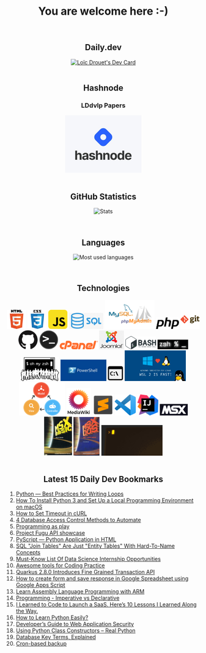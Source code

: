 <h1 align="center"> You are welcome here :-)</h1>

<br />

<div align="center">
    <h2>Daily.dev</h2>    
    <a href="https://app.daily.dev/LDdvlp">
        <img
            src="https://api.daily.dev/devcards/6a2db644d7b342d5924aa8a261fc3c97.png?r=d2h" width="400"
            alt="Loïc Drouet's Dev Card" 
        />
    </a>
</div>

<br />

<div align="center">
    <h2>Hashnode</h2>
    <h3>LDdvlp Papers</h3>
    <a href="https://lddvlp.hashnode.dev/">
        <img 
            src="/images/00-hashnode-logo.jfif" 
            width="200" alt="LDdvlp Papers" 
        />
    </a>
</div>

<br />

<div align="center">
    <h2>GitHub Statistics</h2>
    
![Stats](https://github-readme-stats.vercel.app/api?username=lddvlp&show_icons=true&theme=radical&count_private=true)

</div>

<br />

<div align="center">
    <h2>Languages</h2>

![Most used languages](https://github-readme-stats.vercel.app/api/top-langs/?username=lddvlp)

</div>

<br />

<div align="center">
    <h2>Technologies</h2>

<!-- Image #01    -->
<img alt="HTML5" width="50px" src="https://raw.githubusercontent.com/github/explore/80688e429a7d4ef2fca1e82350fe8e3517d3494d/topics/html/html.png" />

<!-- Image #02    -->
<img alt="CSS3" width="50px" src="https://raw.githubusercontent.com/github/explore/80688e429a7d4ef2fca1e82350fe8e3517d3494d/topics/css/css.png" />

<!-- Image #03    -->
<img alt="JavaScript" width="50px"   src="/images/03-javascript-logo.png" />

<!-- Image #04    -->
<img alt="SQL" width="90px" src="/images/04-sql-logo.jpg" />

<!-- Image #05    -->
<img alt="phpMyAdmin-MySQL" width="130px" src="/images/05-phpmyadmin-mysql-logo.png" />

<!-- Image #06    -->
<img alt="PHP" width="60px" src="/images/06-php-logo-alt.png" />

<!-- Image #07    -->
<img alt="Git" width="50px" src="https://raw.githubusercontent.com/github/explore/80688e429a7d4ef2fca1e82350fe8e3517d3494d/topics/git/git.png" />

<!-- Image #08    -->
<img alt="GitHub" width="50px" src="https://raw.githubusercontent.com/github/explore/78df643247d429f6cc873026c0622819ad797942/topics/github/github.png" />

<!-- Image #09    -->
<img alt="Shell" width="50px" src="https://raw.githubusercontent.com/github/explore/80688e429a7d4ef2fca1e82350fe8e3517d3494d/topics/terminal/terminal.png" />

<!-- Image #10    -->
<img alt="cPanel" width="100px" src="/images/10-cpanel-logo.png" />

<!-- Image #11    -->
<img alt="Joomla!" width="65px" src="/images/11-joomla-logo.png" />

<!-- Image #12    -->
<img alt="Bash" width="80px" src="/images/12-bash-logo.png" />

<!-- Image #13    -->
<img alt="Zsh" width="80px" src="/images/13-zsh-logo.gif" />

<!-- Image #14    -->
<img alt="Oh My Zsh" width="100px" src="/images/14-oh_my_zsh-logo.png" />

<!-- Image #15    -->
<img alt="PowerShell" width="120px" src="/images/15-powershell-logo.jpg" />

<!-- Image #16    -->
<img alt="cmd" width="40px" src="/images/16-cmd-logo.png" />

<!-- Image #17    -->
<img alt="WSL2" width="160px" src="/images/17-wsl2-logo.jpg" />

<!-- Image #18    -->
<img alt="MVC" width="120px" src="/images/18-mvc-logo.jpg" />

<!-- Image #19    -->
<img alt="MediaWiki" width="65px" src="/images/19-mediawiki-logo.png" />

<!-- Image #90    -->
<img alt="Sublime Text" width="55px" src="/images/90-sublime_text-logo.png" />

<!-- Image #91    -->
<img alt="VS Code" width="55px" src="/images/91-vs_code-logo.png" />

<!-- Image #92    -->
<img alt="IntelliJ IDEA" width="55px" src="/images/92-intellij_idea.png" />

<!-- Image #95   -->
<img alt="MSX" width="73px" src="/images/95-msx-logo.png" />

<!-- Image #96    -->
<img alt="MSX-BASIC" width="73px" src="/images/96-msx_ basic-logo.jfif" />

<!-- Image #97    -->
<img alt="MSX-DOS" width="69px" src="/images/97-msx_dos-logo.jpg" />

<!-- Image #99    -->
<img alt="Amber Terminal" width="160px" src="/images/98-amber_terminal.gif" />

</div>

<br />

<div align="center">
    <h2>Latest 15 Daily Dev Bookmarks</h2>
</div>

<!-- daily.dev BOOKMARKS:START -->
1. [Python — Best Practices for Writing Loops](https://app.daily.dev/posts/xcHSWSgX8?utm_source=rss&utm_medium=bookmarks&utm_campaign=Yaq6rDv_C)
2. [How To Install Python 3 and Set Up a Local Programming Environment on macOS](https://app.daily.dev/posts/vG4C4oXxJ?utm_source=rss&utm_medium=bookmarks&utm_campaign=Yaq6rDv_C)
3. [How to Set Timeout in cURL](https://app.daily.dev/posts/_fkoshtfB?utm_source=rss&utm_medium=bookmarks&utm_campaign=Yaq6rDv_C)
4. [4 Database Access Control Methods to Automate](https://app.daily.dev/posts/iupBxTpKu?utm_source=rss&utm_medium=bookmarks&utm_campaign=Yaq6rDv_C)
5. [Programming as play](https://app.daily.dev/posts/BJSY8rLlP?utm_source=rss&utm_medium=bookmarks&utm_campaign=Yaq6rDv_C)
6. [Project Fugu API showcase](https://app.daily.dev/posts/Iy5ykQEqh?utm_source=rss&utm_medium=bookmarks&utm_campaign=Yaq6rDv_C)
7. [PyScript — Python Application in HTML](https://app.daily.dev/posts/60aDIgUJM?utm_source=rss&utm_medium=bookmarks&utm_campaign=Yaq6rDv_C)
8. [SQL &quot;Join Tables&quot; Are Just &quot;Entity Tables&quot; With Hard-To-Name Concepts](https://app.daily.dev/posts/DljtJztoc?utm_source=rss&utm_medium=bookmarks&utm_campaign=Yaq6rDv_C)
9. [Must-Know List Of Data Science Internship Opportunities](https://app.daily.dev/posts/BLyJCvURr?utm_source=rss&utm_medium=bookmarks&utm_campaign=Yaq6rDv_C)
10. [Awesome tools for Coding Practice](https://app.daily.dev/posts/c8su2yCib?utm_source=rss&utm_medium=bookmarks&utm_campaign=Yaq6rDv_C)
11. [Quarkus 2.8.0 Introduces Fine Grained Transaction API](https://app.daily.dev/posts/rkrVSajmQ?utm_source=rss&utm_medium=bookmarks&utm_campaign=Yaq6rDv_C)
12. [How to create form and save response in Google Spreadsheet using Google Apps Script](https://app.daily.dev/posts/tTHDplVwl?utm_source=rss&utm_medium=bookmarks&utm_campaign=Yaq6rDv_C)
13. [Learn Assembly Language Programming with ARM](https://app.daily.dev/posts/HkT6D2B0c?utm_source=rss&utm_medium=bookmarks&utm_campaign=Yaq6rDv_C)
14. [Programming - Imperative vs Declarative](https://app.daily.dev/posts/70qpURgG3?utm_source=rss&utm_medium=bookmarks&utm_campaign=Yaq6rDv_C)
15. [I Learned to Code to Launch a SaaS. Here’s 10 Lessons I Learned Along the Way.](https://app.daily.dev/posts/MkK9nm2Yn?utm_source=rss&utm_medium=bookmarks&utm_campaign=Yaq6rDv_C)
16. [How to Learn Python Easily?](https://app.daily.dev/posts/7vawPDlSM?utm_source=rss&utm_medium=bookmarks&utm_campaign=Yaq6rDv_C)
17. [Developer’s Guide to Web Application Security](https://app.daily.dev/posts/qwhZHHNHq?utm_source=rss&utm_medium=bookmarks&utm_campaign=Yaq6rDv_C)
18. [Using Python Class Constructors – Real Python](https://app.daily.dev/posts/k5MC4yWPQ?utm_source=rss&utm_medium=bookmarks&utm_campaign=Yaq6rDv_C)
19. [Database Key Terms, Explained](https://app.daily.dev/posts/HXzDLCrKj?utm_source=rss&utm_medium=bookmarks&utm_campaign=Yaq6rDv_C)
20. [Cron-based backup](https://app.daily.dev/posts/GR5yQ8qYI?utm_source=rss&utm_medium=bookmarks&utm_campaign=Yaq6rDv_C)

<!-- daily.dev BOOKMARKS:END -->
